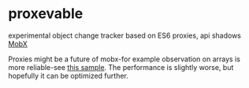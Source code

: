 # proxevable

experimental object change tracker based on ES6 proxies, api shadows [MobX](https://github.com/mobxjs/mobx)

Proxies might be a future of mobx-for example observation on arrays is more reliable-see [this sample](https://github.com/capaj/proxevable/blob/master/sample/array-observing.js).
The performance is slightly worse, but hopefully it can be optimized further.